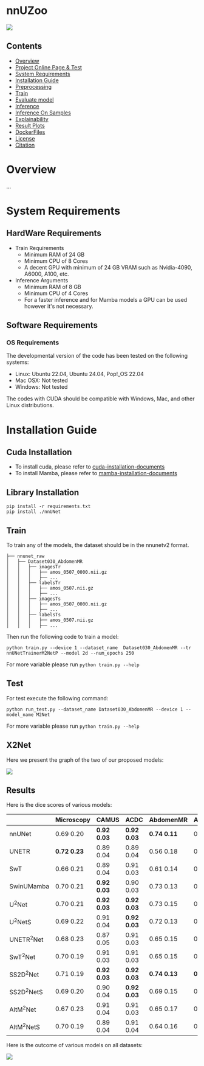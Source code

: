 # nnUZoo

<img src="assets/main_img.jpg">


## Contents
- [Overview](#overview-)
- [Project Online Page & Test](#project-online-page--test)
- [System Requirements](#system-requirements)
- [Installation Guide](#installation-guide)
- [Preprocessing](#preprocessing)
- [Train](#train)
- [Evaluate model](#evaluate-model)
- [Inference](#inference)
- [Inference On Samples](#inference-on-samples-data)
- [Explainability](#explainability)
- [Result Plots](#result-plots)
- [DockerFiles](#dockerfiles)
- [License](#license)
- [Citation](#citation)


# Overview
...

# System Requirements
## HardWare Requirements
- Train Requirements
  - Minimum RAM of 24 GB
  - Minimum CPU of 8 Cores
  - A decent GPU with minimum of 24 GB VRAM such as Nvidia-4090, A6000, A100, etc.
- Inference Arguments
  - Minimum RAM of 8 GB
  - Minimum CPU of 4 Cores
  - For a faster inference and for Mamba models a GPU can be used however it's not necessary.
## Software Requirements
### OS Requirements

The developmental version of the code has been tested on the following systems:
* Linux: Ubuntu 22.04, Ubuntu 24.04, Pop!_OS 22.04
* Mac OSX: Not tested
* Windows: Not tested

The codes with CUDA should be compatible with Windows, Mac, and other Linux distributions.

# Installation Guide

## Cuda Installation
- To install cuda, please refer to [cuda-installation-documents](https://docs.nvidia.com/cuda/cuda-installation-guide-linux/)
- To install Mamba, please refer to [mamba-installation-documents](https://github.com/state-spaces/mamba?tab=readme-ov-file#installation)

## Library Installation
```commandline
pip install -r requirements.txt
pip install ./nnUNet
```

## Train
To train any of the models, the dataset should be in the nnunetv2 format. 
```commandline
├── nnunet_raw
│   ├── Dataset030_AbdomenMR
│   │   ├── imagesTr
│   │   │   ├── amos_0507_0000.nii.gz
│   │   │   ├── ...
│   │   ├── labelsTr
│   │   │   ├── amos_0507.nii.gz
│   │   │   ├── ...
│   │   ├── imagesTs
│   │   │   ├── amos_0507_0000.nii.gz
│   │   │   ├── ...
│   │   ├── labelsTs
│   │   │   ├── amos_0507.nii.gz
│   │   │   ├── ...
```

Then run the following code to train a model:
```commandline
python train.py --device 1 --dataset_name  Dataset030_AbdomenMR --tr nnUNetTrainerM2NetP --model 2d --num_epochs 250
```
For more variable please run `python train.py --help`

## Test
For test execute the following command:
```commandline
python run_test.py --dataset_name Dataset030_AbdomenMR --device 1 --model_name M2Net 
```
For more variable please run `python train.py --help`
## X2Net 
Here we present the graph of the two of our proposed models:

<img src="assets/X2Net_graphs.png">

## Results
Here is the dice scores of various models:

|                             | Microscopy                     | CAMUS                          | ACDC                           | AbdomenMR                      | AbdomenCT                      | PET                            |
|:----------------------------|:-------------------------------|:-------------------------------|:-------------------------------|:-------------------------------|:-------------------------------|:-------------------------------|
| nnUNet                      | 0.69  0.20               | **0.92  0.03** | **0.92  0.03** | **0.74  0.11** | 0.78  0.08               | **0.73  0.04** |
| UNETR                       | **0.72  0.23** | 0.89  0.04               | 0.89  0.04               | 0.56  0.18               | 0.47  0.20               | 0.50  0.03               |
| SwT                         | 0.66  0.21               | 0.89  0.04               | 0.91  0.03               | 0.61  0.14               | 0.60  0.13               | 0.50  0.03               |
| SwinUMamba                  | 0.70  0.21               | **0.92  0.03** | 0.90  0.03               | 0.73  0.13               | 0.78  0.09               | 0.71  0.04               |
| U$^2$Net     | 0.70  0.21               | **0.92  0.03** | **0.92  0.03** | 0.73  0.15               | 0.78  0.08               | 0.72  0.04               |
| U$^2$NetS    | 0.69  0.22               | 0.91  0.04               | **0.92  0.03** | 0.72  0.13               | 0.71  0.10               | 0.65  0.04               |
| UNETR$^2$Net | 0.68  0.23               | 0.87  0.05               | 0.91  0.03               | 0.65  0.15               | 0.69  0.13               | 0.66  0.04               |
| SwT$^2$Net   | 0.70  0.19               | 0.91  0.03               | 0.91  0.03               | 0.65  0.15               | 0.71  0.10               | 0.67  0.04               |
| SS2D$^2$Net  | 0.71  0.19               | **0.92  0.03** | **0.92  0.03** | **0.74  0.13** | **0.80  0.08** | 0.72  0.04               |
| SS2D$^2$NetS | 0.69  0.20               | 0.90  0.04               | **0.92  0.03** | 0.69  0.15               | 0.72  0.11               | 0.64  0.04               |
| AltM$^2$Net  | 0.67  0.23               | 0.91  0.04               | 0.91  0.03               | 0.65  0.17               | 0.74  0.09               | 0.68  0.04               |
| AltM$^2$NetS | 0.70  0.19               | 0.89  0.04               | 0.91  0.04               | 0.64  0.16               | 0.63  0.13               | 0.57  0.03               |


Here is the outcome of various models on all datasets:

<img src="assets/model_results.jpg">